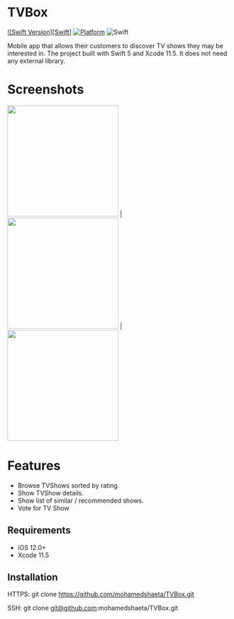 # TVBox

[![Swift Version][Swift]][swift-url]
[![Platform](https://img.shields.io/cocoapods/p/LFAlertController.svg?style=flat)](http://cocoapods.org/pods/LFAlertController)
![Swift](https://github.com/mohamedshaeta/TVBox/workflows/Swift/badge.svg?branch=main)

Mobile app that allows their customers to discover TV shows they may be interested in.
The project built with Swift 5 and Xcode 11.5.
It does not need any external library.

# Screenshots

<img src="Screenshots/screenShot2.png" width="250"> | <img src="Screenshots/screenShot3.png" width="250"> | <img src="Screenshots/screenShot1.png" width="250"> 




# Features
- Browse TVShows sorted by rating.
- Show TVShow details.
- Show list of similar / recommended shows.
- Vote for TV Show 

## Requirements

- iOS 12.0+
- Xcode 11.5


## Installation

HTTPS: git clone https://github.com/mohamedshaeta/TVBox.git

SSH: git clone git@github.com:mohamedshaeta/TVBox.git



[swift-image]:https://img.shields.io/badge/swift-5.0-orange.svg
[swift-url]: https://swift.org/

[screenshot1]:  screenShot1.png
[screenshot2]:  screenShot2.png
[screenshot3]:  screenShot3.png
